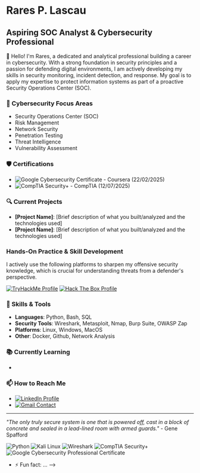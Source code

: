 # Rares P. Lascau
## Aspiring SOC Analyst & Cybersecurity Professional

👋 Hello! I'm Rares, a dedicated and analytical professional building a career in cybersecurity. With a strong foundation in security principles and a passion for defending digital environments, I am actively developing my skills in security monitoring, incident detection, and response. My goal is to apply my expertise to protect information systems as part of a proactive Security Operations Center (SOC).

### 🔐 Cybersecurity Focus Areas
- Security Operations Center (SOC)
- Risk Management
- Network Security
- Penetration Testing
- Threat Intelligence
- Vulnerability Assessment
  
### 🛡️ Certifications
- ![Google Cybersecurity Certificate](https://img.shields.io/badge/-Google%20Cybersecurity%20Certificate-4285F4?style=flat&logo=google&logoColor=white) - Coursera (22/02/2025)
- ![CompTIA Security+](https://img.shields.io/badge/-CompTIA%20Security%2B-FF0000?style=flat&logo=comptia&logoColor=white) - CompTIA (12/07/2025)

  
### 🔍 Current Projects
- **[Project Name]**: [Brief description of what you built/analyzed and the technologies used]
- **[Project Name]**: [Brief description of what you built/analyzed and the technologies used]

### Hands-On Practice & Skill Development

I actively use the following platforms to sharpen my offensive security knowledge, which is crucial for understanding threats from a defender's perspective.

[![TryHackMe Profile](https://img.shields.io/badge/TryHackMe-blue?style=for-the-badge&logo=tryhackme&logoColor=white)](https://tryhackme.com/p/RrsHum)
[![Hack The Box Profile](https://img.shields.io/badge/Hack%20The%20Box-green?style=for-the-badge&logo=hackthebox&logoColor=white)](https://app.hackthebox.com/profile/RrsHum)

### 🧰 Skills & Tools
- **Languages**: Python, Bash, SQL
- **Security Tools**: Wireshark, Metasploit, Nmap, Burp Suite, OWASP Zap
- **Platforms**: Linux, Windows, MacOS
- **Other**: Docker, Github, Network Analysis

### 📚 Currently Learning
- 

### 📫 How to Reach Me
-  [![LinkedIn Profile](https://img.shields.io/badge/LinkedIn-0077B5?style=for-the-badge&logo=linkedin&logoColor=white)](https://www.linkedin.com/in/rareslascau/)
-  [![Gmail Contact](https://img.shields.io/badge/Gmail-D14836?style=for-the-badge&logo=gmail&logoColor=white)](mailto:rarespaul97@gmail.com)

---

*"The only truly secure system is one that is powered off, cast in a block of concrete and sealed in a lead-lined room with armed guards."* - Gene Spafford

![Python](https://img.shields.io/badge/-Python-3776AB?style=flat&logo=python&logoColor=white)
![Kali Linux](https://img.shields.io/badge/-Kali%20Linux-557C94?style=flat&logo=kali-linux&logoColor=white)
![Wireshark](https://img.shields.io/badge/-Wireshark-1679A7?style=flat&logo=wireshark&logoColor=white)
![CompTIA Security+](https://img.shields.io/badge/-CompTIA%20Security%2B-FF0000?style=for-the-badge&logo=comptia&logoColor=white)
![Google Cybersecurity Professional Certificate](https://img.shields.io/badge/-Google%20Cybersecurity%20Professional-4285F4?style=for-the-badge&logo=google&logoColor=white&labelColor=000000)

- ⚡ Fun fact: ...
-->
